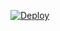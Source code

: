 [![Deploy](https://www.herokucdn.com/deploy/button.svg)](https://heroku.com/deploy?template=https://github.com/Ryutenz/Lucyfxr-MD2/)

